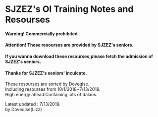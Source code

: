 # SJZEZ's OI Training Notes and Resourses  
#### Warning! Commercially prohibited  
#### Attention! These resourses are provided by SJZEZ's seniors.  
#### If you wanna download these resourses,please fetch the admission of SJZEZ's seniors.  
#### Thanks for SJZEZ's seniors' inculcate.  

These resourses are sorted by Doveqise.  
Including resourses from 10/1/2018~7/13/2019.  
High energy ahead:Containing lots of dalaos.  

Latest updated : 7/13/2019.  
by Doveqise(Lizz)  
